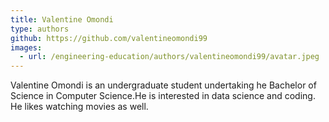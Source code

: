 ```yaml
---
title: Valentine Omondi
type: authors
github: https://github.com/valentineomondi99
images:
  - url: /engineering-education/authors/valentineomondi99/avatar.jpeg 
---
```

Valentine Omondi is an undergraduate student undertaking he Bachelor of Science in Computer Science.He is interested in data science  and coding. He likes watching movies as well.

